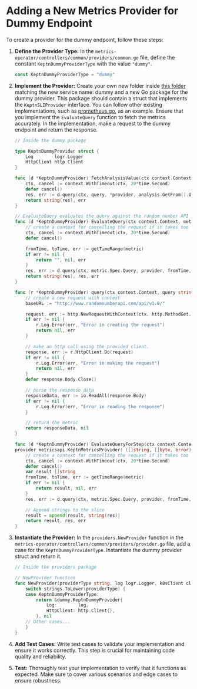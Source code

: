 # Adding a New Metrics Provider for Dummy Endpoint

To create a provider for the dummy endpoint, follow these steps:

1. **Define the Provider Type:** In the `metrics-operator/controllers/common/providers/common.go` file,
 define the constant `KeptnDummyProviderType` with the value `"dummy"`.

    ```go
    const KeptnDummyProviderType = "dummy"
    ```

2. **Implement the Provider:** Create your own new folder inside
[this folder](https://github.com/keptn/lifecycle-toolkit/tree/main/metrics-operator/controllers/common/providers)
 matching the new service name: dummy and a new Go package for the dummy provider.
  This package should contain
 a struct that implements the `KeptnSLIProvider` interface.
  You can follow other existing implementations,
 such as [prometheus.go](https://github.com/keptn/lifecycle-toolkit/blob/main/metrics-operator/controllers/common/providers/prometheus/prometheus.go),
 as an example.
  Ensure that you implement the `EvaluateQuery` function to fetch the metrics accurately.
  In the implementation, make a request to the dummy endpoint and return the response.

    ```go
    // Inside the dummy package

    type KeptnDummyProvider struct {
        Log        logr.Logger
        HttpClient http.Client
    }

    func (d *KeptnDummyProvider) FetchAnalysisValue(ctx context.Context, query string, analysis metricsapi.Analysis, provider *metricsapi.KeptnMetricsProvider) (string, error) {
        ctx, cancel := context.WithTimeout(ctx, 20*time.Second)
        defer cancel()
        res, err := d.query(ctx, query, *provider, analysis.GetFrom().Unix(), analysis.GetTo().Unix())
        return string(res), err
    }

    // EvaluateQuery evaluates the query against the random number API endpoint.
    func (d *KeptnDummyProvider) EvaluateQuery(ctx context.Context, metric metricsapi.KeptnMetric, provider metricsapi.KeptnMetricsProvider) (string, []byte, error) {
        // create a context for cancelling the request if it takes too long.
        ctx, cancel := context.WithTimeout(ctx, 20*time.Second)
        defer cancel()

        fromTime, toTime, err := getTimeRange(metric)
        if err != nil {
            return "", nil, err
        }
        res, err := d.query(ctx, metric.Spec.Query, provider, fromTime, toTime)
        return string(res), res, err
    }

    func (r *KeptnDummyProvider) query(ctx context.Context, query string, provider metricsapi.KeptnMetricsProvider, fromTime int64, toTime int64) ([]byte, error) {
        // create a new request with context
        baseURL := "http://www.randomnumberapi.com/api/v1.0/"

        request, err := http.NewRequestWithContext(ctx, http.MethodGet, baseURL+query, nil)
        if err != nil {
            r.Log.Error(err, "Error in creating the request")
            return nil, err
        }

        // make an http call using the provided client.
        response, err := r.HttpClient.Do(request)
        if err != nil {
            r.Log.Error(err, "Error in making the request")
            return nil, err
        }
        defer response.Body.Close()

        // parse the response data
        responseData, err := io.ReadAll(response.Body)
        if err != nil {
            r.Log.Error(err, "Error in reading the response")
        }

        // return the metric
        return responseData, nil
    }

    func (d *KeptnDummyProvider) EvaluateQueryForStep(ctx context.Context, metric metricsapi.KeptnMetric, 
    provider metricsapi.KeptnMetricsProvider) ([]string, []byte, error) {
        // create a context for cancelling the request if it takes too long.
        ctx, cancel := context.WithTimeout(ctx, 20*time.Second)
        defer cancel()
        var result []string
        fromTime, toTime, err := getTimeRange(metric)
        if err != nil {
            return result, nil, err
        }
        res, err := d.query(ctx, metric.Spec.Query, provider, fromTime, toTime)

        // Append strings to the slice
        result = append(result, string(res))
        return result, res, err
    }
    ```

3. **Instantiate the Provider:** In the `providers.NewProvider` function
 in the `metrics-operator/controllers/common/providers/provider.go` file,
 add a case for the `KeptnDummyProviderType`.
  Instantiate the dummy provider struct and return it.

    ```go
    // Inside the providers package

    // NewProvider function
    func NewProvider(providerType string, log logr.Logger, k8sClient client.Client) (KeptnSLIProvider, error) {
        switch strings.ToLower(providerType) {
        case KeptnDummyProviderType:
            return &dummy.KeptnDummyProvider{
                Log:        log,
                HttpClient: http.Client{},
            }, nil
        // Other cases...
        }
    }
    ```

4. **Add Test Cases:** Write test cases to validate your implementation and ensure it works correctly.
 This step is crucial for maintaining code quality and reliability.

5. **Test:** Thoroughly test your implementation to verify that it functions as expected.
 Make sure to cover various scenarios and edge cases to ensure robustness.
